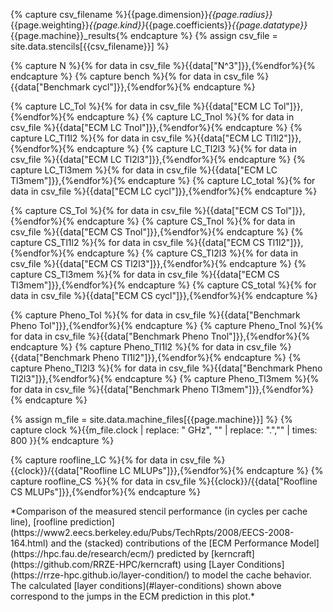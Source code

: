 
{% capture csv_filename %}{{page.dimension}}_{{page.radius}}_{{page.weighting}}_{{page.kind}}_{{page.coefficients}}_{{page.datatype}}_{{page.machine}}_results{% endcapture %}
{% assign csv_file = site.data.stencils[{{csv_filename}}] %}

{% capture N %}{% for data in csv_file %}{{data["N^3"]}},{%endfor%}{% endcapture %}
{% capture bench %}{% for data in csv_file %}{{data["Benchmark cycl"]}},{%endfor%}{% endcapture %}

{% capture LC_Tol %}{% for data in csv_file %}{{data["ECM LC Tol"]}},{%endfor%}{% endcapture %}
{% capture LC_Tnol %}{% for data in csv_file %}{{data["ECM LC Tnol"]}},{%endfor%}{% endcapture %}
{% capture LC_Tl1l2 %}{% for data in csv_file %}{{data["ECM LC Tl1l2"]}},{%endfor%}{% endcapture %}
{% capture LC_Tl2l3 %}{% for data in csv_file %}{{data["ECM LC Tl2l3"]}},{%endfor%}{% endcapture %}
{% capture LC_Tl3mem %}{% for data in csv_file %}{{data["ECM LC Tl3mem"]}},{%endfor%}{% endcapture %}
{% capture LC_total %}{% for data in csv_file %}{{data["ECM LC cycl"]}},{%endfor%}{% endcapture %}

{% capture CS_Tol %}{% for data in csv_file %}{{data["ECM CS Tol"]}},{%endfor%}{% endcapture %}
{% capture CS_Tnol %}{% for data in csv_file %}{{data["ECM CS Tnol"]}},{%endfor%}{% endcapture %}
{% capture CS_Tl1l2 %}{% for data in csv_file %}{{data["ECM CS Tl1l2"]}},{%endfor%}{% endcapture %}
{% capture CS_Tl2l3 %}{% for data in csv_file %}{{data["ECM CS Tl2l3"]}},{%endfor%}{% endcapture %}
{% capture CS_Tl3mem %}{% for data in csv_file %}{{data["ECM CS Tl3mem"]}},{%endfor%}{% endcapture %}
{% capture CS_total %}{% for data in csv_file %}{{data["ECM CS cycl"]}},{%endfor%}{% endcapture %}

{% capture Pheno_Tol %}{% for data in csv_file %}{{data["Benchmark Pheno Tol"]}},{%endfor%}{% endcapture %}
{% capture Pheno_Tnol %}{% for data in csv_file %}{{data["Benchmark Pheno Tnol"]}},{%endfor%}{% endcapture %}
{% capture Pheno_Tl1l2 %}{% for data in csv_file %}{{data["Benchmark Pheno Tl1l2"]}},{%endfor%}{% endcapture %}
{% capture Pheno_Tl2l3 %}{% for data in csv_file %}{{data["Benchmark Pheno Tl2l3"]}},{%endfor%}{% endcapture %}
{% capture Pheno_Tl3mem %}{% for data in csv_file %}{{data["Benchmark Pheno Tl3mem"]}},{%endfor%}{% endcapture %}

{% assign m_file = site.data.machine_files[{{page.machine}}] %}
{% capture clock %}{{m_file.clock | replace: " GHz", "" | replace: ".","" | times: 800 }}{% endcapture %}

{% capture roofline_LC %}{% for data in csv_file %}{{clock}}/{{data["Roofline LC MLUPs"]}},{%endfor%}{% endcapture %}
{% capture roofline_CS %}{% for data in csv_file %}{{clock}}/{{data["Roofline CS MLUPs"]}},{%endfor%}{% endcapture %}


<div  markdown="1" class="ecm" id="ecm_LC" >
*Comparison of the measured stencil performance (in cycles per cache line), [roofline prediction](https://www2.eecs.berkeley.edu/Pubs/TechRpts/2008/EECS-2008-164.html) and the (stacked) contributions of the [ECM Performance Model](https://hpc.fau.de/research/ecm/) predicted by [kerncraft](https://github.com/RRZE-HPC/kerncraft) using [Layer Conditions](https://rrze-hpc.github.io/layer-condition/) to model the cache behavior. The calculated [layer conditions](#layer-conditions) shown above correspond to the jumps in the ECM prediction in this plot.*
</div>

<div  markdown="1" class="ecm" id="ecm_CS" style="display:none;" >
*Comparison of the measured stencil performance (in cycles per cache line), [roofline prediction](https://www2.eecs.berkeley.edu/Pubs/TechRpts/2008/EECS-2008-164.html) and the (stacked) contributions of the [ECM Performance Model](https://hpc.fau.de/research/ecm/) predicted by [kerncraft](https://github.com/RRZE-HPC/kerncraft) using [Cache Simulation](https://github.com/RRZE-HPC/pycachesim) to model the cache behavior.*
</div>

<div  markdown="1" class="ecm" id="ecm_Pheno" style="display:none;" >
*Comparison of the measured stencil performance (in cycles per cache line), [roofline prediction](https://www2.eecs.berkeley.edu/Pubs/TechRpts/2008/EECS-2008-164.html) and the (stacked) contributions of the phenomenological [ECM Performance Model](https://hpc.fau.de/research/ecm/) measured with [kerncraft](https://github.com/RRZE-HPC/kerncraft). The phenomenological ECM Model is completely derived from performance counter measurements during benchmark execution.*
</div>

<script>
var trace_benchmark = {
  type: "scatter",
  mode: "markers",
  marker: { symbol: "cross-thin-open" },
  x: [{{N}}],
  y: [{{bench}}],
  line: {color: 'black'},
  name: "Benchmark"
};

{% for i in (1..2) %}
{% if i == 1 %}
{% assign script_name = "LC" %}
{% assign script_data_RFL = roofline_LC %}
{% elsif i == 2 %}
{% assign script_name = "CS" %}
{% assign script_data_RFL = roofline_CS %}
{% endif %}

var trace_roofline_{{script_name}} = {
  type: "scatter",
  mode: "lines+markers",
  marker: { symbol: "circle-open", maxdisplayed: 5 },
  x: [{{N}}],
  y: [{{script_data_RFL}}],
  line: {color: 'green'},
  name: "Roofline /w {{script_name}}",
};
{% endfor %}

{% for i in (1..3) %}
{% if i == 1 %}
{% assign script_name = "LC" %}
{% assign script_data_Tol = LC_Tol %}
{% assign script_data_Tnol = LC_Tnol %}
{% assign script_data_Tl1l2 = LC_Tl1l2 %}
{% assign script_data_Tl2l3 = LC_Tl2l3 %}
{% assign script_data_Tl3mem = LC_Tl3mem %}
{% assign script_data_Ttotal = LC_total %}
{% elsif i == 2 %}
{% assign script_name = "CS" %}
{% assign script_data_Tol = CS_Tol %}
{% assign script_data_Tnol = CS_Tnol %}
{% assign script_data_Tl1l2 = CS_Tl1l2 %}
{% assign script_data_Tl2l3 = CS_Tl2l3 %}
{% assign script_data_Tl3mem = CS_Tl3mem %}
{% assign script_data_Ttotal = CS_total %}
{% elsif i == 3 %}
{% assign script_name = "Pheno" %}
{% assign script_data_Tol = Pheno_Tol %}
{% assign script_data_Tnol = Pheno_Tnol %}
{% assign script_data_Tl1l2 = Pheno_Tl1l2 %}
{% assign script_data_Tl2l3 = Pheno_Tl2l3 %}
{% assign script_data_Tl3mem = Pheno_Tl3mem %}
{% assign script_data_Ttotal = '' %}
{% endif %}

var trace_Tol_{{script_name}} = {
  type: "scatter",
  mode: "lines+markers",
  marker: { symbol: "square-open", maxdisplayed: 5 },
  x: [{{N}}],
  y: [{{script_data_Tol}}],
  line: {color: '#d62728'},
  name: "T<sub>OL</sub>"
};
var trace_Tnol_{{script_name}} = {
  type: "histogram",
  xbins: {size:10},
  histfunc: "sum",
  x: [{{N}}],
  y: [{{script_data_Tnol}}],
  marker: {color: '#1f77b4'},
  name: "T<sub>nOL</sub>"
};
var trace_Tl1l2_{{script_name}} = {
  type: "histogram",
  xbins: {size:10},
  histfunc: "sum",
  x: [{{N}}],
  y: [{{script_data_Tl1l2}}],
  marker: {color: '#aec7e8'},
  name: "T<sub>L1-L2</sub>"
};
var trace_Tl2l3_{{script_name}} = {
  type: "histogram",
  xbins: {size:10},
  histfunc: "sum",
  x: [{{N}}],
  y: [{{script_data_Tl2l3}}],
  marker: {color: '#ff7f0e'},
  name: "T<sub>L2-L3</sub>"
};
var trace_Tl3mem_{{script_name}} = {
  type: "histogram",
  xbins: {size:10},
  histfunc: "sum",
  x: [{{N}}],
  y: [{{script_data_Tl3mem}}],
  marker: {color: '#ffbb78'},
  name: "T<sub>L3-MEM</sub>"
};
var trace_Ttotal_{{script_name}} = {
  type: "scatter",
  mode: "lines",
  x: [{{N}}],
  y: [{{script_data_Ttotal}}],
  line: {color: 'rgba(0,0,0,0)'},
  showlegend: false,
  name: "T<sub>ECM total</sub>"
};
{% endfor %}

var data_LC = [trace_roofline_LC,trace_benchmark,trace_Tol_LC,trace_Tnol_LC,
               trace_Tl1l2_LC,trace_Tl2l3_LC,trace_Tl3mem_LC,trace_Ttotal_LC];
var data_CS = [trace_roofline_CS,trace_benchmark,trace_Tol_CS,trace_Tnol_CS,
               trace_Tl1l2_CS,trace_Tl2l3_CS,trace_Tl3mem_CS,trace_Ttotal_CS];
var data_Pheno = [trace_roofline_LC,trace_benchmark,trace_Tol_Pheno,trace_Tnol_Pheno,
                  trace_Tl1l2_Pheno,trace_Tl2l3_Pheno,trace_Tl3mem_Pheno];

var layout = {
  margin: { l: 40, r: 35, t: 10, b: 40},
  xaxis: {title: "Grid Size (N^{{page.dimension | replace: 'D', ''}})",
          dticks: 50,
          tick0: 0},
  yaxis: {title: 'Cycles / Cacheline',
          tick0: 0},
  barmode: 'stack',
  legend: { orientation: "h",y:1.1 },
  width: 600,
  height: 450,
};

var config = {locale: 'en'};
Plotly.newPlot('ecm_LC', data_LC, layout, config);
Plotly.newPlot('ecm_CS', data_CS, layout, config);
Plotly.newPlot('ecm_Pheno', data_Pheno, layout, config);
</script>

